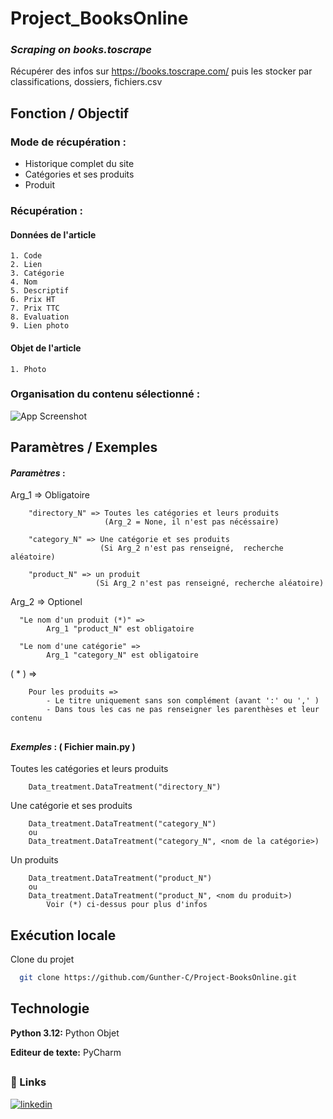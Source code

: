 
# Project_BooksOnline

### **_Scraping on books.toscrape_**
Récupérer des infos sur https://books.toscrape.com/ puis les stocker par classifications, dossiers, fichiers.csv

##
## Fonction / Objectif
### Mode de récupération :
- Historique complet du site
- Catégories et ses produits
- Produit


### Récupération :
#### Données de l'article
    1. Code 
    2. Lien 
    3. Catégorie
    4. Nom
    5. Descriptif 
    6. Prix HT
    7. Prix TTC
    8. Evaluation
    9. Lien photo

#### Objet de l'article
    1. Photo  


### Organisation du contenu sélectionné :




![App Screenshot](https://via.placeholder.com/468x300?text=App+Screenshot+Here)

##
## Paramètres / Exemples  

#### _Paramètres_ :

Arg_1 =>  Obligatoire

        "directory_N" => Toutes les catégories et leurs produits
                         (Arg_2 = None, il n'est pas nécéssaire)
                      
        "category_N" => Une catégorie et ses produits
                        (Si Arg_2 n'est pas renseigné,  recherche aléatoire)

        "product_N" => un produit 
                       (Si Arg_2 n'est pas renseigné, recherche aléatoire)

Arg_2 =>  Optionel
     
      "Le nom d'un produit (*)" =>
            Arg_1 "product_N" est obligatoire

      "Le nom d'une catégorie" =>
            Arg_1 "category_N" est obligatoire

( * ) =>

        Pour les produits =>
            - Le titre uniquement sans son complément (avant ':' ou ',' )
            - Dans tous les cas ne pas renseigner les parenthèses et leur contenu   
##
#### _Exemples_ : ( Fichier main.py )

Toutes les catégories et leurs produits

        Data_treatment.DataTreatment("directory_N")

Une catégorie et ses produits

        Data_treatment.DataTreatment("category_N")
        ou
        Data_treatment.DataTreatment("category_N", <nom de la catégorie>)

Un produits

        Data_treatment.DataTreatment("product_N")
        ou
        Data_treatment.DataTreatment("product_N", <nom du produit>)
            Voir (*) ci-dessus pour plus d'infos 

##
## Exécution locale

Clone du projet

```bash
  git clone https://github.com/Gunther-C/Project-BooksOnline.git
```

###
## Technologie

**Python 3.12:** Python Objet

**Editeur de texte:** PyCharm

##
### 🔗 Links

[![linkedin](https://www.linkedin.com/in/gunther-chevestrier-813344255?style=for-the-badge&logo=linkedin&logoColor=white)](https://www.linkedin.com/)
